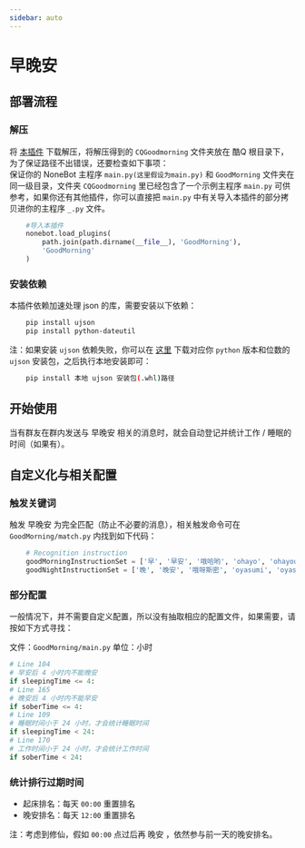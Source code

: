 ```yaml
---
sidebar: auto
---
```


# 早晚安

## 部署流程
### 解压
将 [本插件](https://github.com/fz6m/nonebot-plugin/releases) 下载解压，将解压得到的 `CQGoodmorning` 文件夹放在 酷Q 根目录下，为了保证路径不出错误，还要检查如下事项：<br>
保证你的 NoneBot 主程序 `main.py(这里假设为main.py)` 和 `GoodMorning` 文件夹在同一级目录，文件夹 `CQGoodmorning` 里已经包含了一个示例主程序 `main.py` 可供参考，如果你还有其他插件，你可以直接把 `main.py` 中有关导入本插件的部分拷贝进你的主程序 `_.py` 文件。
```python
    #导入本插件
    nonebot.load_plugins(
        path.join(path.dirname(__file__), 'GoodMorning'),
        'GoodMorning'
    )
```

### 安装依赖
本插件依赖加速处理 json 的库，需要安装以下依赖：
```sh
    pip install ujson
    pip install python-dateutil
```
注：如果安装 `ujson` 依赖失败，你可以在 [这里](https://www.lfd.uci.edu/~gohlke/pythonlibs/#ujson) 下载对应你 `python` 版本和位数的 `ujson` 安装包，之后执行本地安装即可：
```sh
    pip install 本地 ujson 安装包(.whl)路径
```

## 开始使用
当有群友在群内发送与 早晚安 相关的消息时，就会自动登记并统计工作 / 睡眠的时间（如果有）。

## 自定义化与相关配置
### 触发关键词
触发 早晚安 为完全匹配（防止不必要的消息），相关触发命令可在 `GoodMorning/match.py` 内找到如下代码：
```python
    # Recognition instruction
    goodMorningInstructionSet = ['早', '早安', '哦哈哟', 'ohayo', 'ohayou', '早安啊', '早啊', '早上好']
    goodNightInstructionSet = ['晚', '晚安', '哦呀斯密', 'oyasumi', 'oyasimi', '睡了', '睡觉了']
```

### 部分配置
一般情况下，并不需要自定义配置，所以没有抽取相应的配置文件，如果需要，请按如下方式寻找：

文件：`GoodMorning/main.py`
单位：小时

```python
# Line 104
# 早安后 4 小时内不能晚安
if sleepingTime <= 4:
# Line 165
# 晚安后 4 小时内不能早安
if soberTime <= 4:
# Line 109
# 睡眠时间小于 24 小时，才会统计睡眠时间
if sleepingTime < 24:
# Line 170
# 工作时间小于 24 小时，才会统计工作时间
if soberTime < 24:
```

### 统计排行过期时间
* 起床排名：每天 `00:00` 重置排名
* 晚安排名：每天 `12:00` 重置排名

注：考虑到修仙，假如 `00:00` 点过后再 晚安 ，依然参与前一天的晚安排名。
